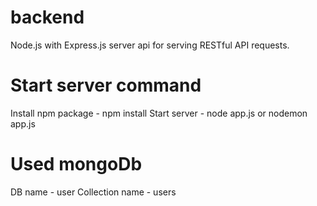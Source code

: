 # backend

Node.js with Express.js server api for serving RESTful API requests.

# Start server command
Install npm package - npm install
Start server - node app.js or nodemon app.js

# Used mongoDb
DB name - user
Collection name - users